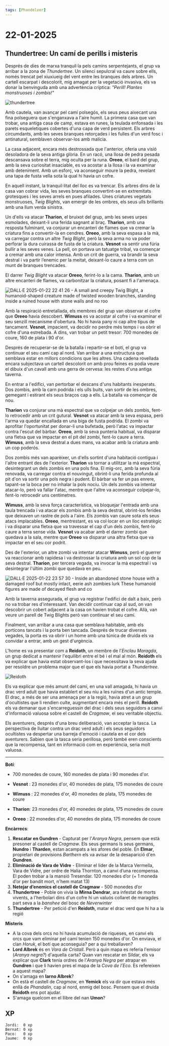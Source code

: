 ```yaml
---
tags: [Phandelver]
---
```


# 22-01-2025

## **Thundertree: Un camí de perills i misteris**

Després de dies de marxa tranquil·la pels camins serpentejants, el grup va arribar a la zona de *Thundertree*. Un silenci sepulcral va caure sobre ells, només trencat pel xiuxiueig del vent entre les branques dels arbres. Un cartell escarpat i descolorit, mig amagat per la vegetació invasiva, els va donar la benvinguda amb una advertència críptica: *"Perill\! Plantes monstruoses i zombis\!"*

![thundertree](https://github.com/user-attachments/assets/735eb1cb-616a-4936-b35a-de2fe2e1dbb1)

Amb cautela, van avançar pel camí polsegós, els seus peus aixecant una fina polseguera que s'enganxava a l'aire humit. La primera casa que van trobar, una antiga casa de camp, estava en runes, la teulada enfonsada i les parets esqueletiques cobertes d'una capa de verd persistent. Els arbres circumdants, amb les seves branques retorçades i les fulles d'un verd fosc i antinatural, semblaven observar-los amb malícia.

La casa adjacent, encara més destrossada que l'anterior, oferia una visió desoladora de la seva antiga glòria. En un racó, una llosa de pedra pesada descansava sobre el terra, mig oculta per la runa. **Oreeo**, el bard del grup, amb la seva curiositat insaciable, es va acostar a la llosa i la va examinar amb deteniment. Amb un esforç, va aconseguir moure la pedra, revelant una tapa de fusta vella sota la qual hi havia un cofre.

En aquell instant, la tranquil·litat del lloc es va trencar. Els arbres dins de la casa van cobrar vida, les seves branques convertint-se en extremitats grotesques i les seves arrels en pues afilades. Unes criatures vegetals monstruoses, *Twig Blights*, van emergir de les ombres, els seus ulls brillants amb una llum verda sinistra.

Un d'ells va atacar **Tharion**, el bruixot del grup, amb les seves urpes esmolades, deixant-li una ferida sagnant al braç. **Tharion**, amb una resposta fulminant, va conjurar un encanteri de flames que va cremar la criatura fins a convertir-la en cendres. **Oreeo**, amb la seva espasa a la mà, va carregar contra un altre *Twig Blight*, però la seva arma no va poder perforar la dura cuirassa de fusta de la criatura. **Vesnot** va sentir una fúria bullir a les seves venes. La pell, on portava un tatuatge tribal, va començar a cremar amb una calor intensa. Amb un crit de guerra, va brandir la seva destral i va partir l’enemic per la meitat, deixant-lo caure a terra com un munt de branques trencades.

El darrer *Twig Blight* va atacar **Oreeo**, ferint-lo a la cama. **Tharion**, amb un altre encanteri de flames, va carbonitzar la criatura, posant fi a l'amenaça.

![DALL·E 2025-01-22 22 41 26 - A small and creepy Twig Blight, a humanoid-shaped creature made of twisted wooden branches, standing inside a ruined house with stone walls and no roo](https://github.com/user-attachments/assets/ebfdf854-b895-4247-b77b-b546e094c407)

Amb la respiració entretallada, els membres del grup van observar el cofre que **Oreeo** havia descobert. **Wimuss** es va acostar al cofre i va examinar el seu senzill mecanisme d'obertura. No hi havia pany ni cap altre tipus de tancament. **Vesnot**, impacient, va decidir no perdre més temps i va obrir el cofre d'una estrebada. A dins, van trobar un petit tresor: 700 monedes de coure, 160 de plata i 90 d'or.

Després de recuperar-se de la batalla i repartir-se el botí, el grup va continuar el seu camí cap al nord. Van arribar a una estructura que semblava estar en millors condicions que les altres. Una cadena rovellada encara subjectava un cartell descolorit on amb prou feines es podia veure el dibuix d'un cavall amb una gerra de cervesa: les restes d'una antiga taverna.

En entrar a l'edifici, van pertorbar el descans d'uns habitants inesperats. Dos zombis, amb la carn podrida i els ulls buits, van sortir de les ombres, gemegant i estirant els seus braços cap a ells. La batalla va començar de nou.

**Tharion** va conjurar una mà espectral que va colpejar un dels zombis, fent-lo retrocedir amb un crit gutural. **Vesnot** va atacar amb la seva espasa, però l'arma va quedar encallada en una biga de fusta podrida. El zombi va aprofitar l'oportunitat per donar-li una bufetada, però l'atac va impactar contra l'escut del bàrbar. **Oreeo**, amb la seva punteria habitual, va disparar una fletxa que va impactar en el pit del zombi, fent-lo caure a terra. **Wimuss**, amb la seva destral a dues mans, va acabar amb la criatura amb un cop poderós.

Dos zombis més van aparèixer, un d'ells sortint d'una habitació contigua i l'altre entrant des de l'exterior. **Tharion** va tornar a utilitzar la mà espectral, desintegrant un dels zombis en una pols fina. El mig-orc, amb la seva fúria renovada, va carregar contra el nouvingut, obrint-li una ferida profunda al pit d'on va sortir una pols negra i pudent. El bàrbar va fer un pas enrere, tapant-se la boca per no inhalar la pols nociu. Un dels zombis va intentar atacar-lo, però va fallar l'atac, mentre que l'altre va aconseguir colpejar-lo, fent-lo retrocedir uns centímetres.

**Wimuss**, amb la seva força característica, va bloquejar l'entrada amb una taula trencada i va atacar els zombis amb la seva destral, obrint-los ferides que deixaven un rastre de pols a l'aire. Els zombis van caure sota els seus atacs implacables. **Oreeo**, mentrestant, es va col·locar en un lloc estratègic i va disparar una fletxa que va travessar el cap d'un dels zombis, fent-lo caure a terra sense vida. **Vesnot** va acabar amb el darrer zombi que quedava a la sala, mentre que **Oreeo** va disparar una altra fletxa que va impactar en el seu cor podrit.

Des de l'exterior, un altre zombi va intentar atacar **Wimuss**, però el guerrer va reaccionar amb rapidesa i va destrossar la criatura amb un sol cop de la seva destral. **Tharion**, per tercera vegada, va invocar la mà espectral i va desintegrar l'últim zombi que quedava en peu.

![DALL·E 2025-01-22 23 57 30 - Inside an abandoned stone house with a damaged roof but mostly intact, eerie ash zombies lurk  These humanoid figures are made of decayed flesh and co](https://github.com/user-attachments/assets/5ba13b07-8ce6-442b-876b-e36e9a78a058)

Amb la taverna assegurada, el grup va registrar l'edifici de dalt a baix, però no va trobar res d'interessant. Van decidir continuar cap al sud, on van descobrir un cobert adjacent a la casa on havien trobat el cofre. Allà, van veure un parell de Twig Blights però van continuar el seu camí.

Finalment, van arribar a una casa que semblava habitable, amb els porticons tancats i la porta ben tancada. Després de trucar diverses vegades, la porta es va obrir i un home amb una túnica de druida els va convidar a entrar, amb un gest d'urgència.

L'home es va presentar com a **Reidoth**, un membre de l'*Enclau Maragda*, un grup dedicat a mantenir l'equilibri entre el bé i el mal al món. **Reidoth** els va explicar que havia estat observant-los i que necessitava la seva ajuda per resoldre un problema major que el que els havia portat a *Thundertree*.

![Reidoth](https://github.com/user-attachments/assets/ef434f4b-b2a2-4002-9ea9-12077612fb3f)

Els va explicar que més amunt del camí, en una vall amagada, hi havia un drac verd adult que havia establert el seu niu a les ruïnes d'un antic temple. El drac, a més de ser una amenaça per a la regió, havia atret a un grup d'ocultistes que li rendien culte, augmentant encara més el perill. **Reidoth** els va demanar que s'encarreguessin del drac i dels seus seguidors a canvi d'informació valuosa sobre el castell de *Cragmaw*, el seu veritable objectiu.

Els aventurers, després d'una breu deliberació, van acceptar la tasca. La perspectiva de lluitar contra un drac verd adult i els seus seguidors ocultistes va despertar una barreja d'emoció i cautela en el cor dels aventurers. Sabien que la tasca seria perillosa, però també eren conscients que la recompensa, tant en informació com en experiència, seria molt valuosa.

---

**Botí**:
- 700 monedes de coure, 160 monedes de plata i 90 monedes d'or. 
  
- **Vesnot** : 23 monedes d'or, 40 monedes de plata, 175 monedes de coure
- **Wimuss** : 22 monedes d'or, 40 monedes de plata, 175 monedes de coure
- **Tharion**: 23 monedes d'or, 40 monedes de plata, 175 monedes de coure
- **Oreeo**  : 22 monedes d'or, 40 monedes de plata, 175 monedes de coure

**Encàrrecs**:

1. **Rescatar en Gundren** \- Capturat per l'_Aranya Negra_, pensem que està presoner al castell de _Cragmaw_. Els seus germans ls seus germans, **Nundro** i **Tharden**, estan acampats a les afores del poble. En **Elmar**, propietari de provisions _Barthern_ els va avisar de la desaparició d'en **Gundren**.
2. **Eliminació de Vara de Vidre** \- Eliminar el líder de la Marca Vermella, Vara de Vidre, per ordre de Halia Thornton, a canvi d’una recompensa. El poden trobar a la mansió Tresendar. 120 monedes d’or (+ 1 moneda d’or per bandit mort, n'hem matat 13)  
3. **Netejar d’enemics el castell de Cragmaw** \- 500 monedes d’or
4. **Thundertree** \- Poble on vivia la **Mirna Dendrar**, ara infestat de morts vivents, a l'herbolari dins d'un cofre hi un valuós collaret de maragdes part seva a la *banshee* del bosc de *Neverwinter*
5. **Thundertree** \- Per petició d'en **Reidoth**, matar el drac verd que hi ha a la regió

**Misteris**

- A la cova dels orcs no hi havia acumulació de riqueses, en canvi els orcs que vam eliminar pel camí tenien 150 monedes d'or. On enviava, el clan _Horuk_, el botí que aconseguia? per a qui treballaven?
- **Lord Albrek** és en *Vara de Cristall*. Però a quin mapa es referia l'emisor (*Aranya negra?*) d'aquella carta? Quan van rescatar en Sildar, els va explicar que **Clark** tenia ordres de l’*Aranya Negra* per atrapar en **Gundren** i que li havien pres el mapa de la _Cova de l’Eco_. Es refereixen a aquest mapa?
- On s'amaga en **Iarno Albrek**?
- On està el castell de _Cragmaw_, en **Yemick** els va dir que estava més enllà de _Phandalin_, cap al nord, enmig del bosc. Pensem que el druida **Reidoth** ens pot ajudar.
- S'amaga quelcom en el llibre del nan **Umon**?

## XP

```
Jordi:  0 xp
Bernat: 0 xp
Paco:   0 xp
Jaume:  0 xp
```
